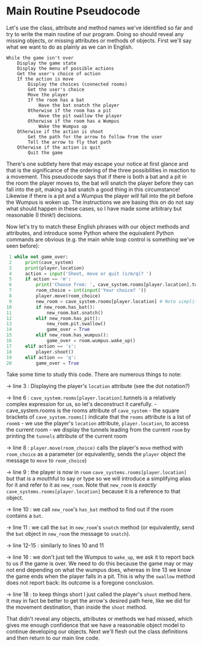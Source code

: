 # Main Routine Pseudocode

Let's use the class, attribute and method names we've identified so
far and try to write the main routine of our program. Doing so should
reveal any missing objects, or missing attributes or methods of objects.
First we'll say what we want to do as plainly as we can in English.

```plaintext
While the game isn't over
    Display the game state
    Display the menu of possible actions
    Get the user's choice of action
    If the action is move
        Display the choices (connected rooms)
        Get the user's choice
        Move the player
        If the room has a bat
            Have the bat snatch the player
        Otherwise if the room has a pit
            Have the pit swallow the player
        Otherwise if the room has a Wumpus
            Wake the Wumpus up
    Otherwise if the action is shoot
        Get the path for the arrow to follow from the user
        Tell the arrow to fly that path
    Otherwise if the action is quit
        Quit the game
```

There's one subtlety here that may escape your notice at first glance
and that is the significance of the ordering of the three possibilities
in reaction to a movement. This pseudocode says that if there is both a
bat and a pit in the room the player moves to, the bat will snatch the
player before they can fall into the pit, making a bat snatch a good
thing in this circumstance! Likewise if there is a pit and a Wumpus the
player will fall into the pit before the Wumpus is woken up. The
instructions we are basing this on do not say what should happen in
these cases, so I have made some arbitrary but reasonable (I think!)
decisions.

Now let's try to match these English phrases with our object methods
and attributes, and introduce some Python where the equivalent Python
commands are obvious (e.g. the main while loop control is something
we've seen before):

```python
 1 while not game_over:
 2     print(cave_system)
 3     print(player.location)
 4     action = input('Shoot, move or quit (s/m/q)? ')
 5     if action == 'm':
 6         print('Choose from: ', cave_system.rooms[player.location].tunnels)
 7         room_choice = int(input('Your choice? '))
 8         player.move(room_choice)
 9         new_room = cave_system.rooms[player.location] # Note simplifying alias.
10         if new_room.has_bat():
11             new_room.bat.snatch()
12         elif new_room.has_pit():
13             new_room.pit.swallow()
14             game_over = True
15         elif new_room.has_wumpus():
16             game_over = room.wumpus.wake_up()
17     elif action == 's':
18         player.shoot()
19     elif action == 'q':
20         game_over = True
```

Take some time to study this code. There are numerous things to note:

→ line 3
:   Displaying the player's `location` attribute (see the dot notation?)

→ line 6
:   `cave_system.rooms[player.location]`.tunnels is a relatively complex
    expression for us, so let's deconstruct it carefully.
    -   cave_system.rooms is the rooms attribute of `cave_system`
    -   the square brackets of `cave_system.rooms[]` indicate that the
        `rooms` attribute is a list of `room`s
    -   we use the player's `location` attribute, `player.location`, to
        access the current room
    -   we display the tunnels leading from the current `room` by printing
        the `tunnels` attribute of the current room

→ line 8
:   `player.move(room_choice)` calls the player's `move` method with
    `room_choice` as a parameter (or equivalently, sends the `player` object
    the message to `move` to `room_choice`)

→ line 9
:   the player is now in `room` `cave_systems.rooms[player.location]` but
    that is a mouthful to say or type so we will introduce a simplifying
    alias for it and refer to it as `new_room`. Note that `new_room`
    is _exactly_ `cave_systems.rooms[player.location]` because it is a
    reference to that object.

→ line 10
:   we call `new_room`'s `has_bat` method to find out if the room contains
    a `bat`.

→ line 11
:   we call the `bat` in `new_room`'s `snatch` method (or equivalently, send
    the `bat` object in `new_room` the message to `snatch`).

→ line 12-15
:   similarly to lines 10 and 11

→ line 16
:   we don't just tell the Wumpus to `wake_up`, we ask it to report back
    to us if the game is over. We need to do this because the game may
    or may not end depending on what the wumpus does, whereas in line 13
    we know the game ends when the player falls in a pit. This is why
    the `swallow` method does not report back: its outcome is a foregone
    conclusion.

→ line 18
:   to keep things short I just called the player's `shoot` method here.
    It may in fact be better to get the arrow's desired path here, like
    we did for the movement destination, than inside the `shoot` method.

That didn't reveal any objects, attributes or methods we had missed,
which gives me enough confidence that we have a reasonable object model
to continue developing our objects. Next we'll flesh out the class
definitions and then return to our main line code.

